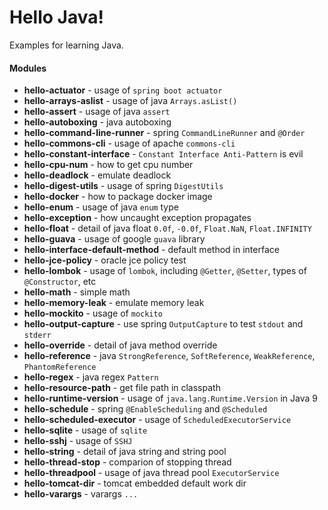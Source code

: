 # Hello Java!

Examples for learning Java.

#### Modules
- **hello-actuator** - usage of `spring boot actuator`
- **hello-arrays-aslist** - usage of java `Arrays.asList()`
- **hello-assert** - usage of java `assert`
- **hello-autoboxing** - java autoboxing
- **hello-command-line-runner** - spring `CommandLineRunner` and `@Order`
- **hello-commons-cli** - usage of apache `commons-cli`
- **hello-constant-interface** - `Constant Interface Anti-Pattern` is evil
- **hello-cpu-num** - how to get cpu number
- **hello-deadlock** - emulate deadlock
- **hello-digest-utils** - usage of spring `DigestUtils`
- **hello-docker** - how to package docker image
- **hello-enum** - usage of java `enum` type
- **hello-exception** - how uncaught exception propagates
- **hello-float** - detail of java float `0.0f`, `-0.0f`, `Float.NaN`, `Float.INFINITY`
- **hello-guava** - usage of google `guava` library
- **hello-interface-default-method** - default method in interface
- **hello-jce-policy** - oracle jce policy test
- **hello-lombok** - usage of `lombok`, including `@Getter`, `@Setter`, types of `@Constructor`, etc
- **hello-math** - simple math
- **hello-memory-leak** - emulate memory leak
- **hello-mockito** - usage of `mockito`
- **hello-output-capture** - use spring `OutputCapture` to test `stdout` and `stderr`
- **hello-override** - detail of java method override
- **hello-reference** - java `StrongReference`, `SoftReference`, `WeakReference`, `PhantomReference`
- **hello-regex** - java regex `Pattern`
- **hello-resource-path** - get file path in classpath
- **hello-runtime-version** - usage of `java.lang.Runtime.Version` in Java 9
- **hello-schedule** - spring `@EnableScheduling` and `@Scheduled`
- **hello-scheduled-executor** - usage of `ScheduledExecutorService`
- **hello-sqlite** - usage of `sqlite`
- **hello-sshj** - usage of `SSHJ`
- **hello-string** - detail of java string and string pool
- **hello-thread-stop** - comparion of stopping thread
- **hello-threadpool** - usage of java thread pool `ExecutorService`
- **hello-tomcat-dir** - tomcat embedded default work dir
- **hello-varargs** - varargs `...`
